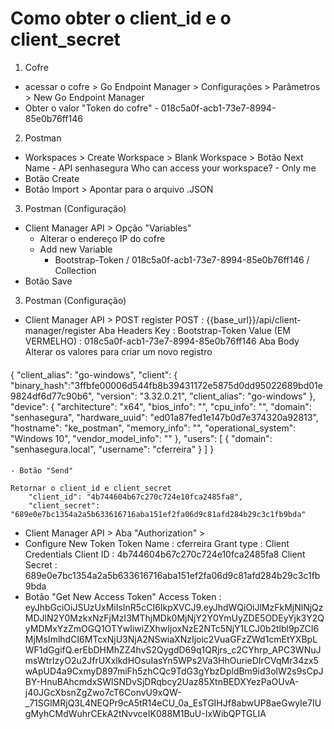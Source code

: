 # Como obter o client_id e o client_secret

1. Cofre
- acessar o cofre > Go Endpoint Manager > Configurações > Parâmetros > New Go Endpoint Manager
- Obter o valor "Token do cofre" - 018c5a0f-acb1-73e7-8994-85e0b76ff146

2. Postman
- Workspaces > Create Workspace > Blank Workspace > Botão Next
    Name - API senhasegura
    Who can access your workspace? - Only me
- Botão Create 
- Botão Import > Apontar para o arquivo .JSON

3. Postman (Configuração)
- Client Manager API > Opção "Variables"
    - Alterar o endereço IP do cofre
    - Add new Variable
        - Bootstrap-Token / 018c5a0f-acb1-73e7-8994-85e0b76ff146 / Collection
- Botão Save

3. Postman (Configuração)
- Client Manager API > POST register
    POST : {{base_url}}/api/client-manager/register
    Aba Headers
        Key : Bootstrap-Token
        Value (EM VERMELHO) : 018c5a0f-acb1-73e7-8994-85e0b76ff146
    Aba Body
        Alterar os valores para criar um novo registro

####

{
    "client_alias": "go-windows",
    "client": 
    {
        "binary_hash":"3ffbfe00006d544fb8b39431172e5875d0dd95022689bd01e9824df6d77c90b6",
        "version": "3.32.0.21",
        "client_alias": "go-windows"
    },
    "device": 
    {
        "architecture": "x64",
        "bios_info": "",
        "cpu_info": "",
        "domain": "senhasegura",
        "hardware_uuid": "ed01a87fed1e147b0d7e374320a92813",
        "hostname": "ke_postman",
        "memory_info": "",
        "operational_system": "Windows 10",
        "vendor_model_info": ""
    },
    "users": 
    [
        {
            "domain": "senhasegura.local",
            "username": "cferreira"
        }
    ]
}

####

    - Botão "Send"

    Retornar o client_id e client_secret
        "client_id": "4b744604b67c270c724e10fca2485fa8",
        "client_secret": "689e0e7bc1354a2a5b633616716aba151ef2fa06d9c81afd284b29c3c1fb9bda"

- Client Manager API > Aba "Authorization" > 
- Configure New Token
    Token Name : cferreira
    Grant type : Client Credentials
    Client ID : 4b744604b67c270c724e10fca2485fa8
    Client Secret : 689e0e7bc1354a2a5b633616716aba151ef2fa06d9c81afd284b29c3c1fb9bda
- Botão "Get New Access Token"
    Access Token : eyJhbGciOiJSUzUxMiIsInR5cCI6IkpXVCJ9.eyJhdWQiOiJlMzFkMjNlNjQzMDJlN2Y0MzkxNzFjMzI3MThjMDk0MjNjY2Y0YmUyZDE5ODEyYjk3Y2QyMDMxYzZmOGQ1OTYwIiwiZXhwIjoxNzE2NTc5NjY1LCJ0b2tlbl9pZCI6MjMsImlhdCI6MTcxNjU3NjA2NSwiaXNzIjoic2VuaGFzZWd1cmEtYXBpLWF1dGgifQ.erEbDHMhZZ4hvS2QygdD69q1QRjrs_c2CYhrp_APC3WNuJmsWtrIzyO2u2JfrUXxlkdHOsuIasYn5WPs2Va3HhOurieDIrCVqMr34zx5wApUD4a9CxmyD897miFh5zhCQc9TdG3gYbzDpldBm9id3olW2s9sCpJBY-HnuBAhcmdxSWlSNDvSjDRqbcy2Uaz85XtnBEDXYezPaOUvA-j40JGcXbsnZgZwo7cT6ConvU9xQW-_71SGlMRjQ3L4NEQPr9cA5tR14eCU_0a_EsTGIHJf8abwUP8aeGwyIe7IUgMyhCMdWuhrCEkA2tNvvceIK088M1BuU-IxWibQPTGLIA